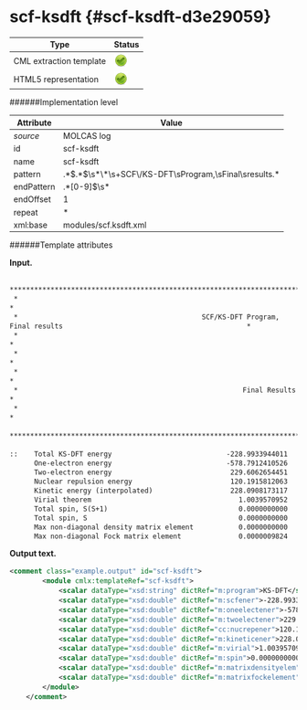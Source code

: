 # scf-ksdft {#scf-ksdft-d3e29059}


| Type                                                                                                                                                | Status                                                                                                                                              |
|----|----|
| CML extraction template                                                                                                                             | ![](/imgs/Total.png)                                                                                                                                |
| HTML5 representation                                                                                                                                | ![](/imgs/Total.png)                                                                                                                                |

######Implementation level

| Attribute                                                                                                                                           | Value                                                                                                                                               |
|----|----|
| *source*                                                                                                                                            | MOLCAS log                                                                                                                                          |
| id                                                                                                                                                  | scf-ksdft                                                                                                                                           |
| name                                                                                                                                                | scf-ksdft                                                                                                                                           |
| pattern                                                                                                                                             | .\*\$.\*\$\\s\*\\\*\\s+SCF\\/KS-DFT\\sProgram,\\sFinal\\sresults.\*                                                                                 |
| endPattern                                                                                                                                          | .\*\[0-9\]\$\\s\*                                                                                                                                   |
| endOffset                                                                                                                                           | 1                                                                                                                                                   |
| repeat                                                                                                                                              | \*                                                                                                                                                  |
| xml:base                                                                                                                                            | modules/scf.ksdft.xml                                                                                                                               |

######Template attributes

**Input.**

     *****************************************************************************************************************************
     *                                                                                                                           *
     *                                             SCF/KS-DFT Program, Final results                                             *
     *                                                                                                                           *
     *                                                                                                                           *
     *                                                                                                                           *
     *                                                       Final Results                                                       *
     *                                                                                                                           *
     *****************************************************************************************************************************

    ::    Total KS-DFT energy                            -228.9933944011
          One-electron energy                            -578.7912410526
          Two-electron energy                             229.6062654451
          Nuclear repulsion energy                        120.1915812063
          Kinetic energy (interpolated)                   228.0908173117
          Virial theorem                                    1.0039570952
          Total spin, S(S+1)                                0.0000000000
          Total spin, S                                     0.0000000000
          Max non-diagonal density matrix element           0.0000000000
          Max non-diagonal Fock matrix element              0.0000009824
        
        

**Output text.**

```xml
<comment class="example.output" id="scf-ksdft">
        <module cmlx:templateRef="scf-ksdft">
            <scalar dataType="xsd:string" dictRef="m:program">KS-DFT</scalar>
            <scalar dataType="xsd:double" dictRef="m:scfener">-228.9933944011</scalar>
            <scalar dataType="xsd:double" dictRef="m:oneelectener">-578.7912410526</scalar>
            <scalar dataType="xsd:double" dictRef="m:twoelectener">229.6062654451</scalar>
            <scalar dataType="xsd:double" dictRef="cc:nucrepener">120.1915812063</scalar>
            <scalar dataType="xsd:double" dictRef="m:kineticener">228.0908173117</scalar>
            <scalar dataType="xsd:double" dictRef="m:virial">1.0039570952</scalar>
            <scalar dataType="xsd:double" dictRef="m:spin">0.0000000000</scalar>
            <scalar dataType="xsd:double" dictRef="m:matrixdensityelem">0.0000000000</scalar>
            <scalar dataType="xsd:double" dictRef="m:matrixfockelement">0.0000009824</scalar>
        </module> 
    </comment>
```
